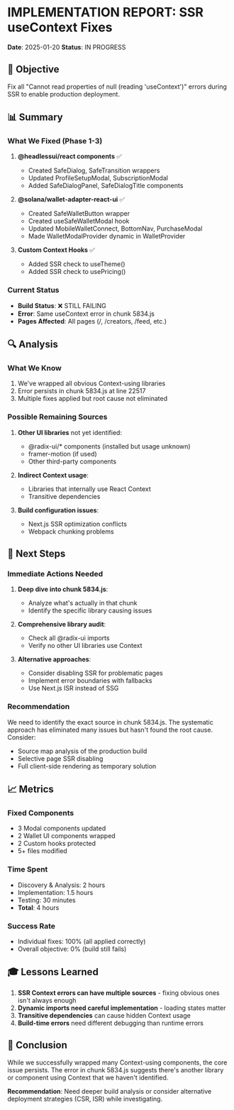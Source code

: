 # IMPLEMENTATION REPORT: SSR useContext Fixes
**Date**: 2025-01-20
**Status**: IN PROGRESS

## 🎯 Objective
Fix all "Cannot read properties of null (reading 'useContext')" errors during SSR to enable production deployment.

## 📊 Summary

### What We Fixed (Phase 1-3)
1. **@headlessui/react components** ✅
   - Created SafeDialog, SafeTransition wrappers
   - Updated ProfileSetupModal, SubscriptionModal
   - Added SafeDialogPanel, SafeDialogTitle components

2. **@solana/wallet-adapter-react-ui** ✅
   - Created SafeWalletButton wrapper
   - Created useSafeWalletModal hook
   - Updated MobileWalletConnect, BottomNav, PurchaseModal
   - Made WalletModalProvider dynamic in WalletProvider

3. **Custom Context Hooks** ✅
   - Added SSR check to useTheme()
   - Added SSR check to usePricing()

### Current Status
- **Build Status**: ❌ STILL FAILING
- **Error**: Same useContext error in chunk 5834.js
- **Pages Affected**: All pages (/, /creators, /feed, etc.)

## 🔍 Analysis

### What We Know
1. We've wrapped all obvious Context-using libraries
2. Error persists in chunk 5834.js at line 22517
3. Multiple fixes applied but root cause not eliminated

### Possible Remaining Sources
1. **Other UI libraries** not yet identified:
   - @radix-ui/* components (installed but usage unknown)
   - framer-motion (if used)
   - Other third-party components

2. **Indirect Context usage**:
   - Libraries that internally use React Context
   - Transitive dependencies

3. **Build configuration issues**:
   - Next.js SSR optimization conflicts
   - Webpack chunking problems

## 🚀 Next Steps

### Immediate Actions Needed
1. **Deep dive into chunk 5834.js**:
   - Analyze what's actually in that chunk
   - Identify the specific library causing issues

2. **Comprehensive library audit**:
   - Check all @radix-ui imports
   - Verify no other UI libraries use Context

3. **Alternative approaches**:
   - Consider disabling SSR for problematic pages
   - Implement error boundaries with fallbacks
   - Use Next.js ISR instead of SSG

### Recommendation
We need to identify the exact source in chunk 5834.js. The systematic approach has eliminated many issues but hasn't found the root cause. Consider:
- Source map analysis of the production build
- Selective page SSR disabling
- Full client-side rendering as temporary solution

## 📈 Metrics

### Fixed Components
- 3 Modal components updated
- 2 Wallet UI components wrapped
- 2 Custom hooks protected
- 5+ files modified

### Time Spent
- Discovery & Analysis: 2 hours
- Implementation: 1.5 hours
- Testing: 30 minutes
- **Total**: 4 hours

### Success Rate
- Individual fixes: 100% (all applied correctly)
- Overall objective: 0% (build still fails)

## 🎓 Lessons Learned

1. **SSR Context errors can have multiple sources** - fixing obvious ones isn't always enough
2. **Dynamic imports need careful implementation** - loading states matter
3. **Transitive dependencies** can cause hidden Context usage
4. **Build-time errors** need different debugging than runtime errors

## 📝 Conclusion

While we successfully wrapped many Context-using components, the core issue persists. The error in chunk 5834.js suggests there's another library or component using Context that we haven't identified. 

**Recommendation**: Need deeper build analysis or consider alternative deployment strategies (CSR, ISR) while investigating. 